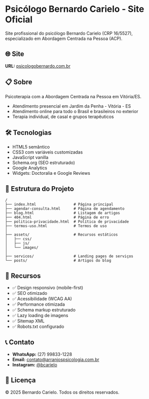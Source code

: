 # Psicólogo Bernardo Carielo - Site Oficial

Site profissional do psicólogo Bernardo Carielo (CRP 16/5527), especializado em Abordagem Centrada na Pessoa (ACP).

## 🌐 Site

**URL:** [psicologobernardo.com.br](https://psicologobernardo.com.br)

## 📋 Sobre

Psicoterapia com a Abordagem Centrada na Pessoa em Vitória/ES.
- Atendimento presencial em Jardim da Penha - Vitória - ES
- Atendimento online para todo o Brasil e brasileiros no exterior
- Terapia individual, de casal e grupos terapêuticos

## 🛠️ Tecnologias

- HTML5 semântico
- CSS3 com variáveis customizadas
- JavaScript vanilla
- Schema.org (SEO estruturado)
- Google Analytics
- Widgets: Doctoralia e Google Reviews

## 📁 Estrutura do Projeto

```
/
├── index.html                 # Página principal
├── agendar-consulta.html      # Página de agendamento
├── blog.html                  # Listagem de artigos
├── 404.html                   # Página de erro
├── politica-privacidade.html  # Política de privacidade
├── termos-uso.html            # Termos de uso
│
├── assets/                    # Recursos estáticos
│   ├── css/
│   ├── js/
│   └── images/
│
├── servicos/                  # Landing pages de serviços
└── posts/                     # Artigos do blog
```

## 🚀 Recursos

- ✅ Design responsivo (mobile-first)
- ✅ SEO otimizado
- ✅ Acessibilidade (WCAG AA)
- ✅ Performance otimizada
- ✅ Schema markup estruturado
- ✅ Lazy loading de imagens
- ✅ Sitemap XML
- ✅ Robots.txt configurado

## 📞 Contato

- **WhatsApp:** (27) 99833-1228
- **Email:** contato@arranjospsicologia.com.br
- **Instagram:** [@bcarielo](https://instagram.com/bcarielo)

## 📄 Licença

© 2025 Bernardo Carielo. Todos os direitos reservados.
